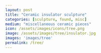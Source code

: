 ```yaml
---
layout: post
title: "Ceramic insulator sculpture"
categories: [sculpture, found, misc]
medium: "miscellaneous ceramic pieces"
icon: /assets/images/icons/tree.png
image: /assets/images/tree/insulator.jpg
images: 'images/tree'
permalink: /tree/
---
```

